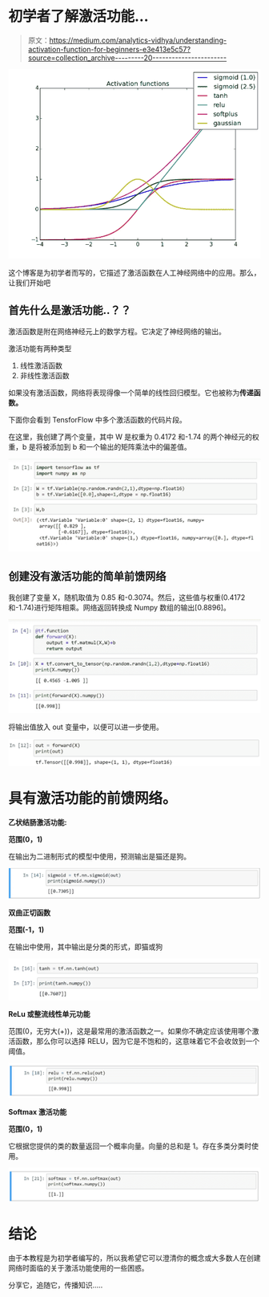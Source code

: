 # 初学者了解激活功能…

> 原文：<https://medium.com/analytics-vidhya/understanding-activation-function-for-beginners-e3e413e5c57?source=collection_archive---------20----------------------->

![](img/cbe30fbcacfb10302af499ec97873c71.png)

这个博客是为初学者而写的，它描述了激活函数在人工神经网络中的应用。那么，让我们开始吧

## **首先什么是激活功能..？？**

激活函数是附在网络神经元上的数学方程。它决定了神经网络的输出。

激活功能有两种类型

1.  线性激活函数
2.  非线性激活函数

如果没有激活函数，网络将表现得像一个简单的线性回归模型。它也被称为**传递函数。**

下面你会看到 TensforFlow 中多个激活函数的代码片段。

在这里，我创建了两个变量，其中 W 是权重为 0.4172 和-1.74 的两个神经元的权重，b 是将被添加到 b 和一个输出的矩阵乘法中的偏差值。

![](img/f4b52a0bc846c991d1dd5a93f78a61e2.png)

## **创建没有激活功能的简单前馈网络**

我创建了变量 X，随机取值为 0.85 和-0.3074。然后，这些值与权重(0.4172 和-1.74)进行矩阵相乘。网络返回转换成 Numpy 数组的输出[0.8896]。

![](img/d2b1f4c6f8b81c1b98a9283a1cca5d79.png)

将输出值放入 out 变量中，以便可以进一步使用。

![](img/4a916cd473e038c6a39eda3faf6e9f14.png)

# 具有激活功能的前馈网络。

**乙状结肠激活功能:**

**范围(0，1)**

在输出为二进制形式的模型中使用，预测输出是猫还是狗。

![](img/dc9ca187614a2892feea035ec41b9a33.png)

**双曲正切函数**

**范围(-1，1)**

在输出中使用，其中输出是分类的形式，即猫或狗

![](img/666d370eadfd5e0166c6eaf3b31e84ec.png)

**ReLu 或整流线性单元功能**

范围(0，无穷大(+))，这是最常用的激活函数之一。如果你不确定应该使用哪个激活函数，那么你可以选择 RELU，因为它是不饱和的，这意味着它不会收敛到一个阈值。

![](img/96b3e6dcf25361da6e074bf697cc40f6.png)

**Softmax 激活功能**

**范围(0，1)**

它根据您提供的类的数量返回一个概率向量。向量的总和是 1。存在多类分类时使用。

![](img/13a83023422a0e2f2d3c0907e0c9af3c.png)

# 结论

由于本教程是为初学者编写的，所以我希望它可以澄清你的概念或大多数人在创建网络时面临的关于激活功能使用的一些困惑。

分享它，追随它，传播知识…..